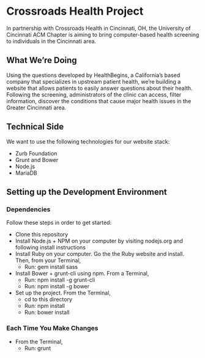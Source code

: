 # Crossroads Health Project
In partnership with Crossroads Health in Cincinnati, OH, the University of Cincinnati ACM Chapter is aiming to bring computer-based health screening to individuals in the Cincinnati area. 

## What We’re Doing
Using the questions developed by HealthBegins, a California’s based company that specializes in upstream patient health, we’re building a website that allows patients to easily answer questions about their health. Following the screening, administrators of the clinic can access, filter information, discover the conditions that cause major health issues in the Greater Cincinnati area.

## Technical Side
We want to use the following technologies for our website stack:
- Zurb Foundation
- Grunt and Bower
- Node.js
- MariaDB

## Setting up the Development Environment
### Dependencies
Follow these steps in order to get started:
- Clone this repository
- Install Node.js + NPM on your computer by visiting nodejs.org and following install instructions
- Install Ruby on your computer. Go the the Ruby website and install. Then, from your Terminal,
	- Run: gem install sass
- Install Bower + grunt-cli using npm. From a Terminal, 
	- Run: npm install -g grunt-cli 
	- Run: npm install -g bower
- Set up the project.  From the Terminal,
	- cd to this directory
	- Run: npm install
	- Run: bower install

### Each Time You Make Changes
- From the Terminal,
	- Run: grunt